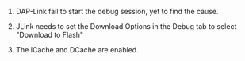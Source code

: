 1. DAP-Link fail to start the debug session, yet to find the cause.

2. JLink needs to set the Download Options in the Debug tab to select "Download to Flash"

3. The ICache and DCache are enabled.
 